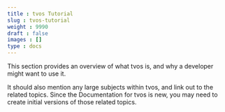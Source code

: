 ```yaml
---
title : tvos Tutorial
slug : tvos-tutorial
weight : 9990
draft : false
images : []
type : docs
---
```


This section provides an overview of what tvos is, and why a developer might want to use it.

It should also mention any large subjects within tvos, and link out to the related topics.  Since the Documentation for tvos is new, you may need to create initial versions of those related topics.

